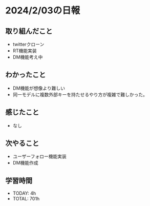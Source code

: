 # 2024/2/03の日報

## 取り組んだこと
- twitterクローン
- RT機能実装
- DM機能考え中


## わかったこと
- DM機能が想像より難しい
- 同一モデルに複数外部キーを持たせるやり方が複雑で難しかった。


## 感じたこと
- なし


## 次やること
- ユーザーフォロー機能実装
- DM機能作成


## 学習時間
- TODAY: 4h
- TOTAL: 701h
